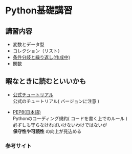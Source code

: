 # Python基礎講習
## 講習内容
- 変数とデータ型
- コレクション（リスト）
- [条件分岐と繰り返し(作成中)](https://github.com/Castle46-white/Python_tutorial/blob/master/lecture/lec03.md)
- 関数

## 暇なときに読むといいかも

- [公式チュートリアル](https://docs.python.org/ja/3.6/tutorial/index.html)   
公式のチュートリアル( バージョンに注意 )

- [PEP8(日本語)](https://pep8-ja.readthedocs.io/ja/latest/)  
Pythonのコーディング規約( コードを書く上でのルール )  
必ずしも守らなければいけないわけではないが  
**保守性や可読性** の向上が見込める

### 参考サイト

